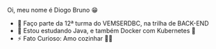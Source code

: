 Oi, meu nome é Diogo Bruno 😁

- 🔭 Faço parte da 12ª turma do VEMSERDBC, na trilha de BACK-END
- 🌱 Estou estudando Java, e também Docker com Kubernetes 🐳
- ⚡ Fato Curioso: Amo cozinhar 🐱‍🚀

